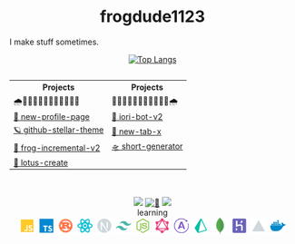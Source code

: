 <style>
  
  .projects-sm {
    display: none;
  }

  @media screen and (max-width: 600px) {
    .projects-sm {
      display: block;
    }
    .projects-lg {
      display: none;
    }
  }

</style>

<h1 align="center">frogdude1123</h1>
I make stuff sometimes.
<div align="center">

[![Top Langs](https://github-readme-stats.vercel.app/api/top-langs/?username=frog1123&layout=compact&bg_color=00000000&border_color=00000000&text_color=fff)](https://github.com/anuraghazra/github-readme-stats)

</div>

<div align="center">

  <div class="projects-lg" style="overflow-x:auto;">
   <table>
      <tr>
        <th>Projects</th>
        <th>Projects</th>
     </tr>
      <tr>
        <td>🌧️🍃🌴🍃🌴🍃🌴🍃🌴🍃🌴🍃</td>
        <td>🍃🌴🍃🌴🍃🌴🍃🌴🍃🌴🍃🌧️</td>
      </tr>
      <tr>
        <td><a href="https://github.com/frog1123/new-profile-page">🎉 new-profile-page</a></td>
        <td><a href="https://github.com/frog1123/iori-bot-v2">🤖 iori-bot-v2</a></td>
      </tr>
      <tr>
        <td><a href="https://github.com/frog1123/github-stellar-theme-v2">🪐 github-stellar-theme</a></td>
        <td><a href="https://github.com/frog1123/new-tab-x">🎀 new-tab-x</a></td>
      </tr>
      <tr>
        <td><a href="https://github.com/frog1123/frog-incremental-v2">🐸 frog-incremental-v2</a></td>
        <td><a href="https://github.com/frog1123/short-generator">🛸 short-generator</a></td>
      </tr>
      <tr>
        <td><a href="https://github.com/frog1123/lotus-create">🪷 lotus-create</a></td>
        <td><a href=""></a></td>
      </tr>
    </table>
  </div>

  <div class="projects-sm" style="overflow-x:auto;">
   <table>
      <tr>
        <th>Projects</th>
      </tr>
      <tr>
        <td>🌧️🍃🌴🍃🌴🍃🌴🍃🌴🍃🌧️</td>
      </tr>
      <tr><td><a href="https://github.com/frog1123/new-profile-page">🎉 new-profile-page</a></td></tr>
      <tr><td><a href="https://github.com/frog1123/iori-bot-v2">🤖 iori-bot-v2</a></td></tr>
      <tr><td><a href="https://github.com/frog1123/github-stellar-theme-v2">🪐 github-stellar-theme</a></td></tr>
      <tr><td><a href="https://github.com/frog1123/new-tab-x">🎀 new-tab-x</a></td></tr>
      <tr><td><a href="https://github.com/frog1123/frog-incremental-v2">🐸 frog-incremental-v2</a></td></tr>
      <tr><td><a href="https://github.com/frog1123/short-generator">🛸 short-generator</a></td></tr>
      <tr><td><a href="https://github.com/frog1123/lotus-create">🪷 lotus-create</a></td></tr>
    </table>
  </div>

</div>
<br/>
<br/>
<div align="center">
  <a href="https://www.youtube.com/@frogdude1123/featured"><img src="https://img.shields.io/badge/YouTube-red?style=for-the-badge&logo=youtube&logoColor=white"/></a>
  <a href="https://frogdude1123.herokuapp.com/home/"><img src="https://img.shields.io/badge/%F0%9F%8C%B4-website-grey?labelColor=d9ed92&style=for-the-badge" alt="🌴" /></a>
  <a href="https://github.com/antonkomarev/github-profile-views-counter"><img src="https://komarev.com/ghpvc/?username=frog1123&color=grey&style=for-the-badge"></a>
</div>
<div align="center">

  <div align="center">
    learning
  </div>
    <img src="https://raw.githubusercontent.com/frog1123/frog1123/main/icons/javascript.svg" width="30px" height="30px" />
    <img src="https://raw.githubusercontent.com/frog1123/frog1123/main/icons/typescript.svg" width="30px" height="30px" />
    <img src="https://raw.githubusercontent.com/frog1123/frog1123/main/icons/rust.svg" width="30px" height="30px" />
    <img src="https://raw.githubusercontent.com/frog1123/frog1123/main/icons/react.svg" width="30px" height="30px" />
    <img src="https://raw.githubusercontent.com/frog1123/frog1123/main/icons/next.svg" width="30px" height="30px" />
    <img src="https://raw.githubusercontent.com/frog1123/frog1123/main/icons/tailwindcss.svg" width="30px" height="30px" />
    <img src="https://raw.githubusercontent.com/frog1123/frog1123/main/icons/nodejs.svg" width="30px" height="30px" />
    <img src="https://raw.githubusercontent.com/frog1123/frog1123/main/icons/graphql.svg" width="30px" height="30px" />
    <img src="https://raw.githubusercontent.com/frog1123/frog1123/main/icons/apollo.svg" width="30px" height="30px" />
    <img src="https://raw.githubusercontent.com/frog1123/frog1123/main/icons/prisma.svg"  width="30px" height="30px" />
    <img src="https://raw.githubusercontent.com/frog1123/frog1123/main/icons/mongodb.png"  width="30px" height="30px" />
    <img src="https://raw.githubusercontent.com/frog1123/frog1123/main/icons/heroku.svg" width="30px" height="30px" />
    <img src="https://raw.githubusercontent.com/frog1123/frog1123/main/icons/vercel.svg" width="30px" height="30px" />
    <img src="https://raw.githubusercontent.com/frog1123/frog1123/main/icons/docker.svg" width="30px" height="30px" />
</div>
